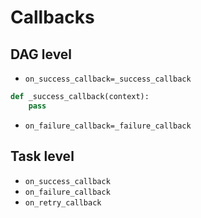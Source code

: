# Callbacks

## DAG level

* `on_success_callback=_success_callback`
```python
def _success_callback(context):
    pass
```
* `on_failure_callback=_failure_callback`

## Task level

* `on_success_callback`
* `on_failure_callback`
* `on_retry_callback`
